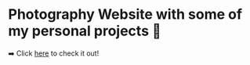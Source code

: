 # Photography Website with some of my personal projects 📸
<p>➡️ Click <a href="https://airin181.github.io/07_web-personal/">here</a> to check it out!</p>
